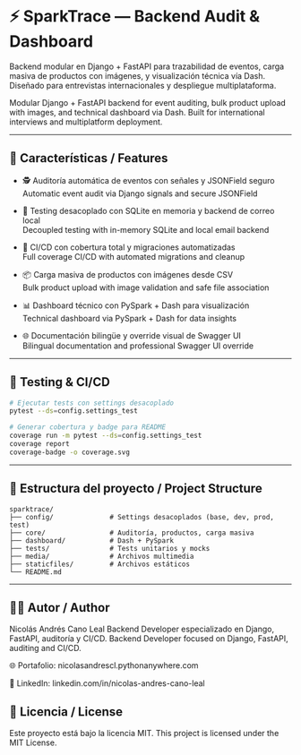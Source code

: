 # ⚡ SparkTrace — Backend Audit & Dashboard

Backend modular en Django + FastAPI para trazabilidad de eventos, carga masiva de productos con imágenes, y visualización técnica vía Dash. Diseñado para entrevistas internacionales y despliegue multiplataforma.

Modular Django + FastAPI backend for event auditing, bulk product upload with images, and technical dashboard via Dash. Built for international interviews and multiplatform deployment.

---

## 🧠 Características / Features

- 🕵️ Auditoría automática de eventos con señales y JSONField seguro  
  Automatic event audit via Django signals and secure JSONField

- 🧪 Testing desacoplado con SQLite en memoria y backend de correo local  
  Decoupled testing with in-memory SQLite and local email backend

- 🚀 CI/CD con cobertura total y migraciones automatizadas  
  Full coverage CI/CD with automated migrations and cleanup

- 📦 Carga masiva de productos con imágenes desde CSV  
  Bulk product upload with image validation and safe file association

- 📊 Dashboard técnico con PySpark + Dash para visualización  
  Technical dashboard via PySpark + Dash for data insights

- 🌐 Documentación bilingüe y override visual de Swagger UI  
  Bilingual documentation and professional Swagger UI override

---

## 🧪 Testing & CI/CD

```bash
# Ejecutar tests con settings desacoplado
pytest --ds=config.settings_test

# Generar cobertura y badge para README
coverage run -m pytest --ds=config.settings_test
coverage report
coverage-badge -o coverage.svg
```

---

## 📁 Estructura del proyecto / Project Structure
```
sparktrace/
├── config/              # Settings desacoplados (base, dev, prod, test)
├── core/                # Auditoría, productos, carga masiva
├── dashboard/           # Dash + PySpark
├── tests/               # Tests unitarios y mocks
├── media/               # Archivos multimedia
├── staticfiles/         # Archivos estáticos
└── README.md
```

---

## 👨‍💻 Autor / Author
Nicolás Andrés Cano Leal Backend Developer especializado en Django, FastAPI, auditoría y CI/CD. Backend Developer focused on Django, FastAPI, auditing and CI/CD.

🌐 Portafolio: nicolasandrescl.pythonanywhere.com

💼 LinkedIn: linkedin.com/in/nicolas-andres-cano-leal

## 📜 Licencia / License
Este proyecto está bajo la licencia MIT. This project is licensed under the MIT License.